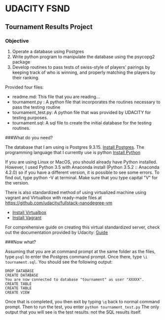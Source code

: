 # UDACITY FSND
## Tournament Results Project
### Objective
1. Operate a database using Postgres
2. Write python program to manipulate the database using the psycopg2 package
3. Develop routines to pass tests of swiss-style of players' pairings by keeping track of who is winning, and properly matching the players by their ranking.

Provided four files:
- readme.md:  This file that you are reading...
- tournament.py : A python file that incorporates the routines necessary to pass the testing routine
- tournament_test.py: A python file that was provided by UDACITY for testing purposes.
- tournament.sql: A sql file to create the initial database for the testing routines.

###What do you need?

The database that I am using is Postgres 9.3.15.  [Install Postgres](https://wiki.postgresql.org/wiki/Detailed_installation_guides).
The programming language that I currently use is python 
[Install Python](https://www.python.org/downloads/)

If you are using Linux or MacOS, you should already have Python installed.  However, I used Python 3.5 with Anaconda install (Python 3.5.2 :: Anaconda 4.2.0) so if you have a different version, it is possible to see some errors.  To find out, type python -V at terminal.  Make sure that you type capital "V" for the version.

There is also standardized method of using virtualized machine using vagrant and Virtualbox with ready-made files at https://github.com/udacity/fullstack-nanodegree-vm 
- [Install Virtualbox](https://www.virtualbox.org/)
- [Install Vagrant](https://www.vagrantup.com/)

For comprehensive guide on creating this virtual standardized server, check out the documentation provided by Udacity:  [Guide](https://docs.google.com/document/d/16IgOm4XprTaKxAa8w02y028oBECOoB1EI1ReddADEeY/pub?embedded=true)

###Now what?

Assuming that you are at command prompt at the same folder as the files, type ```psql``` to enter the Postgres command prompt.  Once there, type ```\i tournament.sql```.  You should see the following output:
```
DROP DATABASE
CREATE DATABASE
You are now connected to database "tournament" as user "XXXXX".
CREATE TABLE
CREATE TABLE
CREATE VIEW
```
Once that is completed, you then exit by typing ```\q``` back to normal command prompt.  Then to run the test, you enter ```python tournament_test.py```  The only output that you will see is the test results. not the SQL results itself.